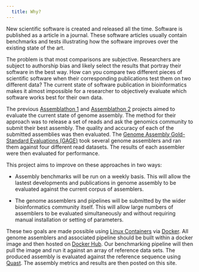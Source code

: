 ```yaml
---
  title: Why?
---
```


New scientific software is created and released all the time. Software is
published as a article in a journal. These software articles usually contain
benchmarks and tests illustrating how the software improves over the existing
state of the art.

The problem is that most comparisons are subjective. Researchers are subject to
authorship bias and likely select the results that portray their software in
the best way. How can you compare two different pieces of scientific software
when their corresponding publications test them on two different data? The
current state of software publication in bioinformatics makes it almost
impossible for a researcher to objectively evaluate which software works best
for their own data.

The previous [Assemblathon 1][asm1] and [Assemblathon 2][asm2] projects aimed
to evaluate the current state of genome assembly. The method for their approach
was to release a set of reads and ask the genomics community to submit their
best assembly. The quality and accuracy of each of the submitted assemblies was
then evaluated. The [Genome Assembly Gold-Standard Evaluations (GAGE)][gage]
took several genome assemblers and ran them against four different read
datasets. The results of each assembler were then evaluated for performance.

This project aims to improve on these approaches in two ways:

  * Assembly benchmarks will be run on a weekly basis. This will allow the
    lastest developments and publications in genome assembly to be evaluated
    against the current corpus of assemblers.

  * The genome assemblers and pipelines will be submitted by the wider
    bioinformatics community itself. This will allow large numbers of
    assemblers to be evaluated simultaneously and without requiring manual
    installation or setting of parameters.

These two goals are made possible using [Linux Containers][lxc] via
[Docker][docker]. All genome assemblers and associated pipeline should be built
within a docker image and then hosted on [Docker Hub][hub]. Our benchmarking
pipeline will then pull the image and run it against an array of reference data
sets. The produced assembly is evaluated against the reference sequence using
[Quast][quast]. The assembly metrics and results are then posted on this site.


[asm1]: http://www.ncbi.nlm.nih.gov/pubmed/21926179

[asm2]: http://www.ncbi.nlm.nih.gov/pubmed/23870653

[gage]: http://www.ncbi.nlm.nih.gov/pubmed/22147368

[lxc]: https://linuxcontainers.org/

[docker]: http://www.docker.com/

[hub]: https://hub.docker.com/

[quast]: http://www.ncbi.nlm.nih.gov/pubmed/23422339
